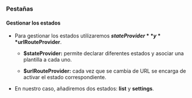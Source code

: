 ### Pestañas
#### Gestionar los estados

- Para gestionar los estados utilizaremos **$stateProvider** y **$urlRouteProvider**.

    - **$stateProvider:** permite declarar diferentes estados y asociar una plantilla a cada uno.

    - **$urlRouteProvider:** cada vez que se cambia de URL se encarga de activar el estado correspondiente.

- En nuestro caso, añadiremos dos estados: **list** y **settings**.
